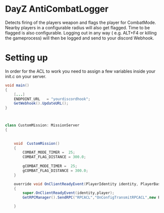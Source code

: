 # DayZ AntiCombatLogger

Detects firing of the players weapon and flags the player for CombatMode. Nearby players in a configurable radius will also get flagged. Time to be flagged is also configurable.
Logging out in any way ( e.g. ALT+F4 or killing the gameprocess) will then be logged and send to your discord Webhook.


# Setting up

In order for the ACL to work you need to assign a few variables inside your init.c on your server.
```java
void main()
{
	[...]
	ENDPOINT_URL   = "yourdiscordhook";
	GetWebhook().UpdateURL();
}



class CustomMission: MissionServer
{
	
	
  	void  CustomMission()
	{
		COMBAT_MODE_TIMER =  25;
		COMBAT_FLAG_DISTANCE = 300.0;
		
		gCOMBAT_MODE_TIMER =  25;
		gCOMBAT_FLAG_DISTANCE = 300.0;
	}

 	override void OnClientReadyEvent(PlayerIdentity identity, PlayerBase player)
	{
		super.OnClientReadyEvent(identity,player);
		GetRPCManager().SendRPC("RPCACL","OnConfigTransmitRPCACL",new Param2<int,float>(COMBAT_MODE_TIMER,COMBAT_FLAG_DISTANCE),false,identity);

	}
```


